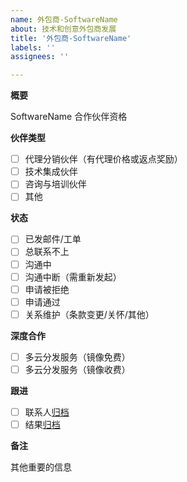 ```yaml
---
name: 外包商-SoftwareName
about: 技术和创意外包商发展
title: '外包商-SoftwareName'
labels: ''
assignees: ''

---
```


**概要**

SoftwareName 合作伙伴资格

**伙伴类型**

- [ ] 代理分销伙伴（有代理价格或返点奖励）
- [ ] 技术集成伙伴
- [ ] 咨询与培训伙伴
- [ ] 其他

**状态**

- [ ] 已发邮件/工单
- [ ] 总联系不上
- [ ] 沟通中
- [ ] 沟通中断（需重新发起）
- [ ] 申请被拒绝
- [ ] 申请通过
- [ ] 关系维护（条款变更/关怀/其他）

**深度合作**

- [ ] 多云分发服务（镜像免费）
- [ ] 多云分发服务（镜像收费）

**跟进**

- [ ] 联系人[归档](https://www.hubspot.com/)
- [ ] 结果[归档](https://github.com/websoft9op/vendor/tree/main/list)

**备注**

其他重要的信息
